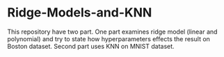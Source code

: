 # Ridge-Models-and-KNN
This repository have two part. One part examines ridge model (linear and polynomial) and try to state how hyperparameters effects the result on Boston dataset. Second part uses KNN on MNIST dataset.
